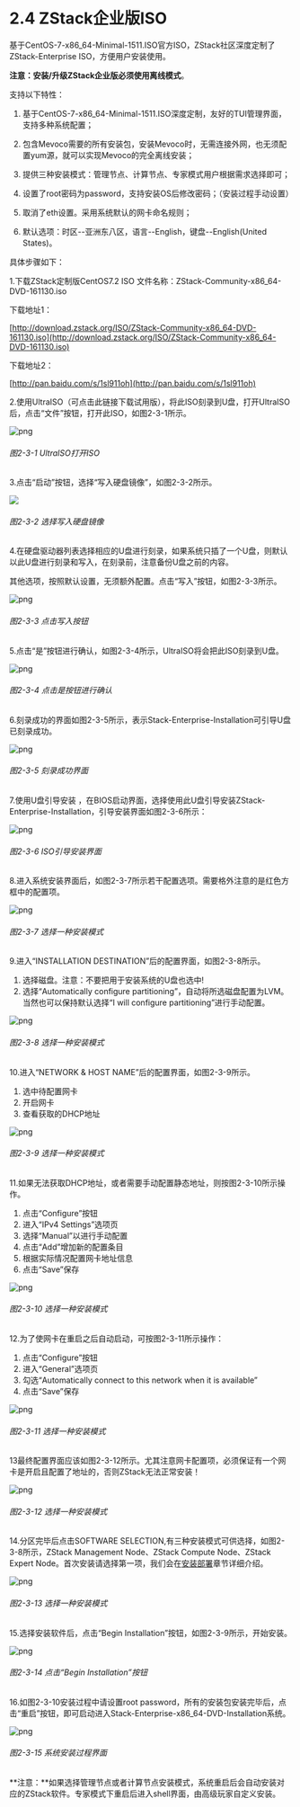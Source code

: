 # 2.4 ZStack企业版ISO

基于CentOS-7-x86_64-Minimal-1511.ISO官方ISO，ZStack社区深度定制了ZStack-Enterprise ISO，方便用户安装使用。

**注意：**安装/升级ZStack企业版必须使用**离线模式**。

支持以下特性：

1. 基于CentOS-7-x86_64-Minimal-1511.ISO深度定制，友好的TUI管理界面，支持多种系统配置；

2. 包含Mevoco需要的所有安装包，安装Mevoco时，无需连接外网，也无须配置yum源，就可以实现Mevoco的完全离线安装；

3. 提供三种安装模式：管理节点、计算节点、专家模式用户根据需求选择即可；

4. 设置了root密码为password，支持安装OS后修改密码；（安装过程手动设置）

5. 取消了eth设置。采用系统默认的网卡命名规则；

6. 默认选项：时区--亚洲东八区，语言--English，键盘--English(United States)。

具体步骤如下：

1.下载ZStack定制版CentOS7.2 ISO
文件名称：ZStack-Community-x86_64-DVD-161130.iso

下载地址1：

[http://download.zstack.org/ISO/ZStack-Community-x86_64-DVD-161130.iso](http://download.zstack.org/ISO/ZStack-Community-x86_64-DVD-161130.iso)

下载地址2：

[http://pan.baidu.com/s/1sl911oh](http://pan.baidu.com/s/1sl911oh)

2.使用UltraISO（可点击此链接下载试用版），将此ISO刻录到U盘，打开UltraISO后，点击“文件”按钮，打开此ISO，如图2-3-1所示。

![png](../images/2-3-1.png "图2-3-1 UltraISO打开ISO")
###### 图2-3-1 UltraISO打开ISO 
  
3.点击“启动”按钮，选择“写入硬盘镜像”，如图2-3-2所示。

![](../images/2-3-2.png )
###### 图2-3-2 选择写入硬盘镜像
 

4.在硬盘驱动器列表选择相应的U盘进行刻录，如果系统只插了一个U盘，则默认以此U盘进行刻录和写入，在刻录前，注意备份U盘之前的内容。

其他选项，按照默认设置，无须额外配置。点击“写入”按钮，如图2-3-3所示。

![png](../images/2-3-3.png "图2-3-3 点击写入按钮")
###### 图2-3-3 点击写入按钮

5.点击“是”按钮进行确认，如图2-3-4所示，UltraISO将会把此ISO刻录到U盘。

![png](../images/2-3-4.png "图2-3-4 点击是按钮进行确认")
###### 图2-3-4 点击是按钮进行确认

6.刻录成功的界面如图2-3-5所示，表示Stack-Enterprise-Installation可引导U盘已刻录成功。

![png](../images/2-3-5.png "图2-3-5 刻录成功界面") 
###### 图2-3-5 刻录成功界面

7.使用U盘引导安装 ，在BIOS启动界面，选择使用此U盘引导安装ZStack-Enterprise-Installation，引导安装界面如图2-3-6所示：

![png](../images/2-3-6.png "图2-3-6 ISO引导安装界面") 
###### 图2-3-6 ISO引导安装界面

8.进入系统安装界面后，如图2-3-7所示若干配置选项。需要格外注意的是红色方框中的配置项。

![png](../images/2-3-7.png "图2-3-7 选择一种安装模式") 
###### 图2-3-7 选择一种安装模式

9.进入“INSTALLATION DESTINATION”后的配置界面，如图2-3-8所示。
1. 选择磁盘。注意：不要把用于安装系统的U盘也选中!
2. 选择“Automatically configure partitioning”，自动将所选磁盘配置为LVM。当然也可以保持默认选择“I will configure partitioning”进行手动配置。

![png](../images/2-3-8.png "图2-3-8 选择一种安装模式") 
###### 图2-3-8 选择一种安装模式

10.进入“NETWORK & HOST NAME”后的配置界面，如图2-3-9所示。
1. 选中待配置网卡
2. 开启网卡
3. 查看获取的DHCP地址

![png](../images/2-3-9.png "图2-3-9 选择一种安装模式") 
###### 图2-3-9 选择一种安装模式


11.如果无法获取DHCP地址，或者需要手动配置静态地址，则按图2-3-10所示操作。
1. 点击“Configure”按钮
2. 进入“IPv4 Settings”选项页
3. 选择“Manual”以进行手动配置
4. 点击“Add”增加新的配置条目
5. 根据实际情况配置网卡地址信息
6. 点击“Save”保存

![png](../images/2-3-10.png "图2-3-10 选择一种安装模式") 
###### 图2-3-10 选择一种安装模式

12.为了使网卡在重启之后自动启动，可按图2-3-11所示操作：
1. 点击“Configure”按钮
2. 进入“General”选项页
3. 勾选“Automatically connect to this network when it is available”
4. 点击“Save”保存

![png](../images/2-3-11.png "图2-3-11 选择一种安装模式") 
###### 图2-3-11 选择一种安装模式

13最终配置界面应该如图2-3-12所示。尤其注意网卡配置项，必须保证有一个网卡是开启且配置了地址的，否则ZStack无法正常安装！

![png](../images/2-3-12.png "图2-3-12 选择一种安装模式") 
###### 图2-3-12 选择一种安装模式


14.分区完毕后点击SOFTWARE SELECTION,有三种安装模式可供选择，如图2-3-8所示，ZStack Management Node、ZStack Compute Node、ZStack Expert Node。首次安装请选择第一项，我们会在[安装部署](/install/README.md)章节详细介绍。

![png](../images/2-3-13.png "图2-3-13 选择一种安装模式") 
###### 图2-3-13 选择一种安装模式

15.选择安装软件后，点击“Begin Installation”按钮，如图2-3-9所示，开始安装。

![png](../images/2-3-14.png "图2-3-14  点击“Begin Installation”按钮") 
###### 图2-3-14 点击“Begin Installation”按钮

16.如图2-3-10安装过程中请设置root password，所有的安装包安装完毕后，点击“重启”按钮，即可启动进入Stack-Enterprise-x86_64-DVD-Installation系统。

![png](../images/2-3-15.png "图2-3-15 系统安装过程界面") 
###### 图2-3-15 系统安装过程界面

**注意：**如果选择管理节点或者计算节点安装模式，系统重启后会自动安装对应的ZStack软件。专家模式下重启后进入shell界面，由高级玩家自定义安装。


